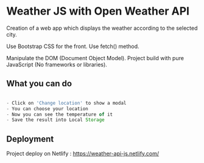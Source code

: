 # Weather JS with Open Weather API

Creation of a web app which displays the weather according to the selected city.

Use Bootstrap CSS for the front.
Use fetch() method.

Manipulate the DOM (Document Object Model).
Project build with pure JavaScript (No frameworks or libraries). 


## What you can do

```javascript

- Click on 'Change location' to show a modal
- You can choose your location
- Now you can see the temperature of it
- Save the result into Local Storage

```

## Deployment
Project deploy on Netlify : https://weather-api-js.netlify.com/
